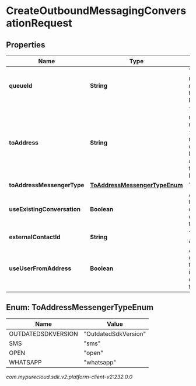 # CreateOutboundMessagingConversationRequest


## Properties

| Name | Type | Description | Notes |
| ------------ | ------------- | ------------- | ------------- |
| **queueId** | **String** | The ID of the queue to be associated with the message. This will determine the fromAddress of the message, unless useUserFromAddress is true and the queue is configured to use the agent's Direct Routing address as the fromAddress. |  |
| **toAddress** | **String** | The messaging address of the recipient of the message. For an SMS messenger type, the phone number address must be in E.164 format. E.g. +13175555555 or +34234234234.  For open messenger type, any string within the outbound.open.messaging.to.address.characters.max limit can be used. For whatsapp messenger type, use a Whatsapp ID of a phone number. E.g for a E.164 formatted phone number `+13175555555`, a Whatsapp ID would be 13175555555 |  |
| **toAddressMessengerType** | [**ToAddressMessengerTypeEnum**](#Enum--ToAddressMessengerTypeEnum) | The messaging address messenger type. |  |
| **useExistingConversation** | **Boolean** | An override to use an existing conversation.  If set to true, an existing conversation will be used if there is one within the conversation window.  If set to false, create request fails if there is a conversation within the conversation window. |  [optional] |
| **externalContactId** | **String** | The external contact with which the message will be associated. |  [optional] |
| **useUserFromAddress** | **Boolean** | An override to attempt to use the user's configured direct routing address as the fromAddress.  If set to true, users configured address with 'directrouting' integration will be used as fromAddress.  If set to false or not set, the queueId will be used for determining fromAddress. |  [optional] |


## Enum: ToAddressMessengerTypeEnum

| Name | Value |
| ---- | ----- |
| OUTDATEDSDKVERSION | &quot;OutdatedSdkVersion&quot; | 
| SMS | &quot;sms&quot; | 
| OPEN | &quot;open&quot; | 
| WHATSAPP | &quot;whatsapp&quot; | 




_com.mypurecloud.sdk.v2:platform-client-v2:232.0.0_
